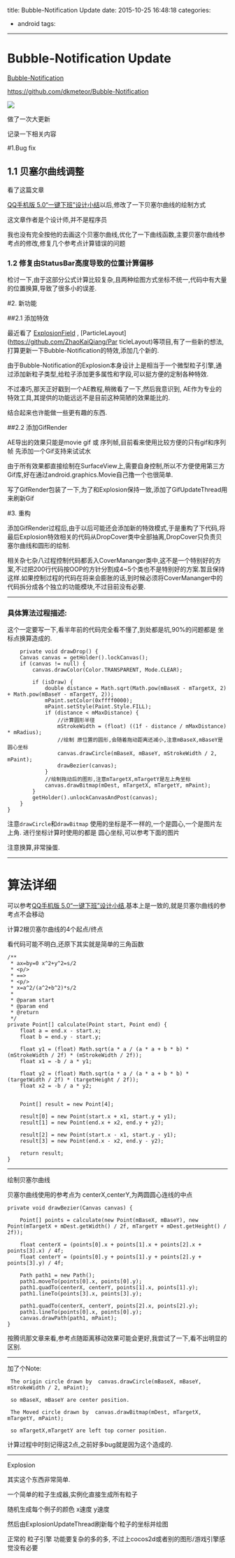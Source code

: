 title: Bubble-Notification Update
date: 2015-10-25 16:48:18
categories:
  - android
tags:
---
# Bubble-Notification Update


[Bubble-Notification](https://github.com/dkmeteor/Bubble-Notification)

https://github.com/dkmeteor/Bubble-Notification

![](/images/bubble_notification_heart.gif)


做了一次大更新

记录一下相关内容

#1.Bug fix

## 1.1 贝塞尔曲线调整

看了这篇文章

[QQ手机版 5.0“一键下班”设计小结](http://isux.tencent.com/qq-mobile-off-duty.html)以后,修改了一下贝塞尔曲线的绘制方式

这文章作者是个设计师,并不是程序员

我也没有完全按他的去画这个贝塞尔曲线,优化了一下曲线函数,主要贝塞尔曲线参考点的修改,修复几个参考点计算错误的问题


### 1.2 修复由StatusBar高度导致的位置计算偏移

检讨一下,由于这部分公式计算比较复杂,且两种绘图方式坐标不统一,代码中有大量的位置换算,导致了很多小的误差.


#2. 新功能


##2.1 添加特效

最近看了 [ExplosionField](https://github.com/tyrantgit/ExplosionField) ,  [ParticleLayout](https://github.com/ZhaoKaiQiang/Par
ticleLayout)等项目,有了一些新的想法,打算更新一下Bubble-Notification的特效,添加几个新的.

由于Bubble-Notification的Explosion本身设计上是相当于一个微型粒子引擎,通过添加新粒子类型,给粒子添加更多属性和字段,可以挺方便的定制各种特效.

不过凑巧,那天正好戳到一个AE教程,稍微看了一下,然后我意识到, AE作为专业的特效工具,其提供的功能远远不是目前这种简陋的效果能比的.

结合起来也许能做一些更有趣的东西.

##2.2 添加GifRender

AE导出的效果只能是movie gif 或 序列帧,目前看来使用比较方便的只有gif和序列帧
先添加一个Gif支持来试试水

由于所有效果都直接绘制在SurfaceView上,需要自身控制,所以不方便使用第三方Gif库,好在通过android.graphics.Movie自己撸一个也很简单.

写了GifRender包装了一下,为了和Explosion保持一致,添加了GifUpdateThread用来刷新Gif

#3. 重构

添加GifRender过程后,由于以后可能还会添加新的特效模式,于是重构了下代码,将最后Explosion特效相关的代码从DropCover类中全部抽离,DropCover只负责贝塞尔曲线和圆形的绘制.

相关杂七杂八过程控制代码都丢入CoverMananger类中,这不是一个特别好的方案,不过把200行代码按OOP的方针分割成4~5个类也不是特别好的方案.暂且保持这样.如果控制过程的代码在将来会膨胀的话,到时候必须将CoverMananger中的代码拆分成各个独立的功能模块,不过目前没有必要.

---

### 具体算法过程描述:

这个一定要写一下,看半年前的代码完全看不懂了,到处都是坑,90%的问题都是 坐标点换算造成的.

        private void drawDrop() {
        Canvas canvas = getHolder().lockCanvas();
        if (canvas != null) {
            canvas.drawColor(Color.TRANSPARENT, Mode.CLEAR);

            if (isDraw) {
                double distance = Math.sqrt(Math.pow(mBaseX - mTargetX, 2) + Math.pow(mBaseY - mTargetY, 2));
                mPaint.setColor(0xffff0000);
                mPaint.setStyle(Paint.Style.FILL);
                if (distance < mMaxDistance) {
                    //计算圆形半径
                    mStrokeWidth = (float) ((1f - distance / mMaxDistance) * mRadius);
                    //绘制 原位置的圆形,会随着拖动距离还减小,注意mBaseX,mBaseY是圆心坐标
                    canvas.drawCircle(mBaseX, mBaseY, mStrokeWidth / 2, mPaint);
                    drawBezier(canvas);
                }
                //绘制拖动后的图形,注意mTargetX,mTargetY是左上角坐标
                canvas.drawBitmap(mDest, mTargetX, mTargetY, mPaint);
            }
            getHolder().unlockCanvasAndPost(canvas);
        }
    }

注意`drawCircle`和`drawBitmap` 使用的坐标是不一样的,一个是圆心,一个是图片左上角.
进行坐标计算时使用的都是 圆心坐标,可以参考下面的图片

注意换算,非常操蛋.

 ---
 # 算法详细
 

可以参考[QQ手机版 5.0“一键下班”设计小结](http://isux.tencent.com/qq-mobile-off-duty.html),基本上是一致的,就是贝塞尔曲线的参考点不会移动


计算2根贝塞尔曲线的4个起点/终点

看代码可能不明白,还原下其实就是简单的三角函数

    /**
     * ax=by=0 x^2+y^2=s/2
     * <p/>
     * ==>
     * <p/>
     * x=a^2/(a^2+b^2)*s/2
     *
     * @param start
     * @param end
     * @return
     */
    private Point[] calculate(Point start, Point end) {
        float a = end.x - start.x;
        float b = end.y - start.y;

        float y1 = (float) Math.sqrt(a * a / (a * a + b * b) * (mStrokeWidth / 2f) * (mStrokeWidth / 2f));
        float x1 = -b / a * y1;

        float y2 = (float) Math.sqrt(a * a / (a * a + b * b) * (targetWidth / 2f) * (targetHeight / 2f));
        float x2 = -b / a * y2;


        Point[] result = new Point[4];

        result[0] = new Point(start.x + x1, start.y + y1);
        result[1] = new Point(end.x + x2, end.y + y2);

        result[2] = new Point(start.x - x1, start.y - y1);
        result[3] = new Point(end.x - x2, end.y - y2);

        return result;
    }



---

绘制贝塞尔曲线

贝塞尔曲线使用的参考点为 centerX,centerY,为两圆圆心连线的中点


    private void drawBezier(Canvas canvas) {

        Point[] points = calculate(new Point(mBaseX, mBaseY), new Point(mTargetX + mDest.getWidth() / 2f, mTargetY + mDest.getHeight() / 2f));

        float centerX = (points[0].x + points[1].x + points[2].x + points[3].x) / 4f;
        float centerY = (points[0].y + points[1].y + points[2].y + points[3].y) / 4f;

        Path path1 = new Path();
        path1.moveTo(points[0].x, points[0].y);
        path1.quadTo(centerX, centerY, points[1].x, points[1].y);
        path1.lineTo(points[3].x, points[3].y);

        path1.quadTo(centerX, centerY, points[2].x, points[2].y);
        path1.lineTo(points[0].x, points[0].y);
        canvas.drawPath(path1, mPaint);
    }

按腾讯那文章来看,参考点随距离移动效果可能会更好,我尝试了一下,看不出明显的区别. 

---
加了个Note:

     The origin circle drawn by  canvas.drawCircle(mBaseX, mBaseY, mStrokeWidth / 2, mPaint);
    
     so mBaseX, mBaseY are center position.
    
     The Moved circle drawn by  canvas.drawBitmap(mDest, mTargetX, mTargetY, mPaint);
    
     so mTargetX,mTargetY are left top corner position.
     
     
计算过程中时刻记得这2点,之前好多bug就是因为这个造成的.


---

Explosion

其实这个东西非常简单.

一个简单的粒子生成器,实例化直接生成所有粒子

随机生成每个例子的颜色 x速度 y速度

然后由ExplosionUpdateThread刷新每个粒子的坐标并绘图

 
正常的 粒子引擎 功能要复杂的多的多, 不过上cocos2d或者别的图形/游戏引擎感觉没有必要
 

 
 
 
    
